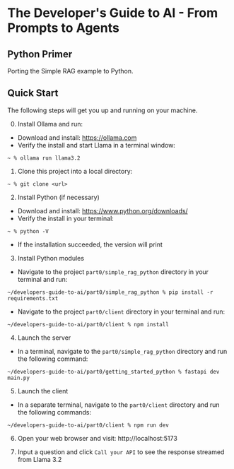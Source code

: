 # The Developer's Guide to AI - From Prompts to Agents

## Python Primer

Porting the Simple RAG example to Python.

## Quick Start

The following steps will get you up and running on your machine.

0. Install Ollama and run:

- Download and install: https://ollama.com
- Verify the install and start Llama in a terminal window:

```
~ % ollama run llama3.2
```

1. Clone this project into a local directory:

```
~ % git clone <url>
```

2. Install Python (if necessary)

- Download and install: https://www.python.org/downloads/
- Verify the install in your terminal:

```
~ % python -V
```

- If the installation succeeded, the version will print

3. Install Python modules

- Navigate to the project `part0/simple_rag_python` directory in your terminal and run:

```
~/developers-guide-to-ai/part0/simple_rag_python % pip install -r requirements.txt
```

- Navigate to the project `part0/client` directory in your terminal and run:

```
~/developers-guide-to-ai/part0/client % npm install
```

4.  Launch the server

- In a terminal, navigate to the `part0/simple_rag_python` directory and run the following command:

```
~/developers-guide-to-ai/part0/getting_started_python % fastapi dev main.py
```

5.  Launch the client

- In a separate terminal, navigate to the `part0/client` directory and run the following commands:

```
~/developers-guide-to-ai/part0/client % npm run dev
```

6. Open your web browser and visit: http://localhost:5173

7. Input a question and click `Call your API` to see the response streamed from Llama 3.2